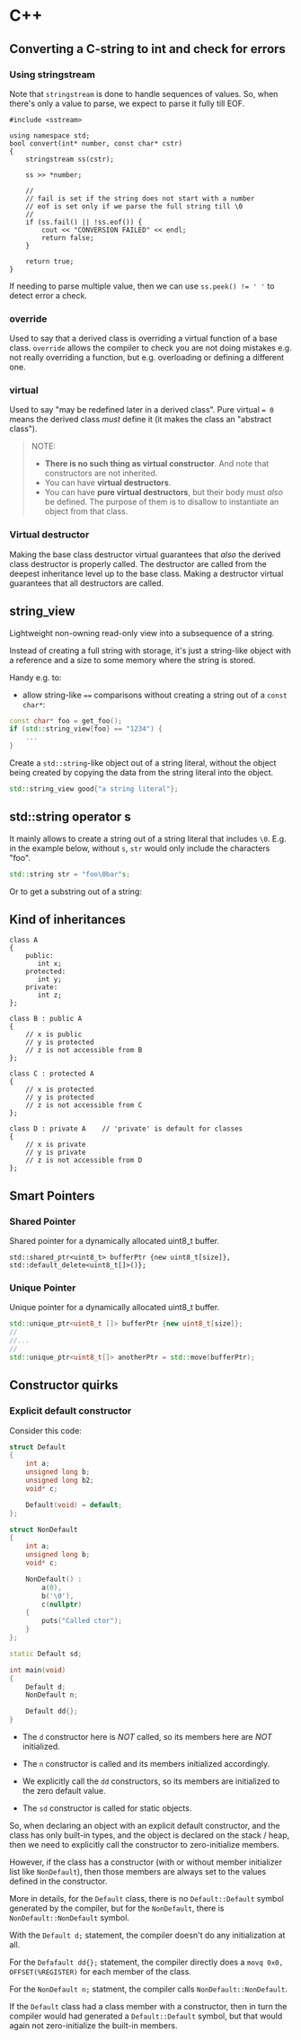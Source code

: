 # C++

## Converting a C-string to int and check for errors

### Using stringstream

Note that `stringstream` is done to handle sequences of values.
So, when there's only a value to parse, we expect to parse it fully till EOF.

```
#include <sstream>

using namespace std;
bool convert(int* number, const char* cstr)
{
    stringstream ss(cstr);

    ss >> *number;

    //
    // fail is set if the string does not start with a number
    // eof is set only if we parse the full string till \0
    //
    if (ss.fail() || !ss.eof()) {
        cout << "CONVERSION FAILED" << endl;
        return false;
    }

    return true;
}
```

If needing to parse multiple value, then we can use `ss.peek() != ' '` to detect
error a check.

### override

Used to say that a derived class is overriding a virtual function of a base class.
`override` allows the compiler to check you are not doing mistakes e.g. not really
overriding a function, but e.g. overloading or defining a different one.

### virtual

Used  to say "may be redefined later in a derived  class". Pure virtual `= 0` means
the derived class _must_ define it (it makes the class an "abstract class").

>
> NOTE:
>
> - **There is no such thing as virtual constructor**. And note that
>   constructors are not inherited.
> - You can have **virtual destructors**.
> - You can have **pure virtual destructors**, but their body must _also_ be defined.
>   The purpose of them is to disallow to instantiate an object from that class.
>

### Virtual destructor

Making the base class destructor virtual guarantees that _also_ the derived class
destructor is properly called. The destructor are called from the deepest inheritance
level up to the base class.
Making a destructor virtual guarantees that all destructors are called.

## string_view

Lightweight non-owning read-only view into a subsequence of a string.

Instead of creating a full string with storage, it's just a string-like object
with a reference and a size to some memory where the string is stored.

Handy e.g. to:

- allow string-like `==` comparisons without creating a string out of a `const char*`:

```cpp
const char* foo = get_foo();
if (std::string_view{foo} == "1234") {
    ...
}
```

Create a `std::string`-like object out of a string literal, without the object
being created by copying the data from the string literal into the object.

```cpp
std::string_view good{"a string literal"};
```

## std::string operator s

It mainly allows to create a string out of a string literal that includes `\0`.
E.g. in the example below, without `s`, `str` would only include the characters
"foo".

```cpp
std::string str = "foo\0bar"s;
```

Or to get a substring out of a string:

## Kind of inheritances

```
class A
{
    public:
       int x;
    protected:
       int y;
    private:
       int z;
};

class B : public A
{
    // x is public
    // y is protected
    // z is not accessible from B
};

class C : protected A
{
    // x is protected
    // y is protected
    // z is not accessible from C
};

class D : private A    // 'private' is default for classes
{
    // x is private
    // y is private
    // z is not accessible from D
};
```

## Smart Pointers

### Shared Pointer

Shared pointer for a dynamically allocated uint8_t buffer.

```
std::shared_ptr<uint8_t> bufferPtr {new uint8_t[size]}, std::default_delete<uint8_t[]>()};
```

### Unique Pointer

Unique pointer for a dynamically allocated uint8_t buffer.

```cpp
std::unique_ptr<uint8_t []> bufferPtr {new uint8_t[size]};
//
//...
//
std::unique_ptr<uint8_t[]> anotherPtr = std::move(bufferPtr);
```

## Constructor quirks

### Explicit default constructor

Consider this code:

```cpp
struct Default
{
    int a;
    unsigned long b;
    unsigned long b2;
    void* c;

    Default(void) = default;
};

struct NonDefault
{
    int a;
    unsigned long b;
    void* c;

    NonDefault() :
        a(0),
        b('\0'),
        c(nullptr)
    {
        puts("Called ctor");
    }
};

static Default sd;

int main(void)
{
    Default d;
    NonDefault n;

    Default dd{};
}
```

- The `d` constructor here is _NOT_ called, so its members here are _NOT_
  initialized.

- The `n` constructor is called and its members initialized accordingly.

- We explicitly call the `dd` constructors, so its members are initialized to
  the zero default value.

- The `sd` constructor is called for static objects.

So, when declaring an object with an explicit default constructor, and the
class has only built-in types, and the object is declared on the stack / heap,
then we need to explicitly call the constructor to zero-initialize members.

However, if the class has a constructor (with or without member initializer
list like `NonDefault`), then those members are always set to the values
defined in the constructor.

More in details, for the `Default` class, there is no `Default::Default` symbol
generated by the compiler, but for the `NonDefault`, there is
`NonDefault::NonDefault` symbol.

With the `Default d;` statement, the compiler doesn't do any initialization at
all.

For the `Defafault dd{};` statement, the compiler directly does a
`movq 0x0, OFFSET(%REGISTER)` for each member of the class.

For the `NonDefault n;` statment, the compiler calls `NonDefault::NonDefault`.

If the `Default` class had a class member with a constructor, then in turn the
compiler would had generated a `Default::Default` symbol, but that would again
not zero-initialize the built-in members.
